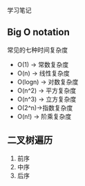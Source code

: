 学习笔记

## Big O notation 

常见的七种时间复杂度 

* O(1) -> 常数复杂度 
* O(n) -> 线性复杂度
* O(logn) -> 对数复杂度
* O(n^2) -> 平方复杂度
* O(n^3) -> 立方复杂度
* O(2^n)->指数复杂度
* O(n!) -> 阶乘复杂度



## 二叉树遍历

1. 前序
2. 中序
3. 后序



